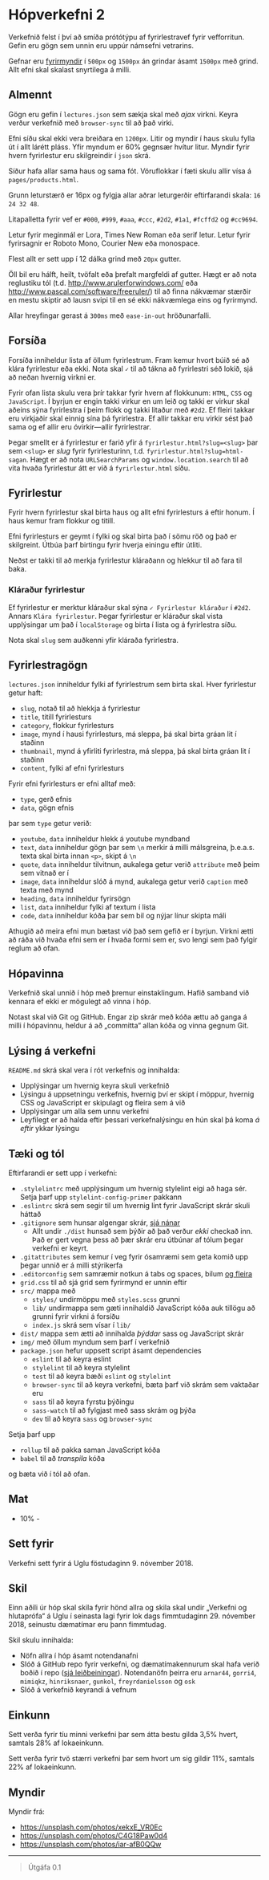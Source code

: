 # Hópverkefni 2

Verkefnið felst í því að smíða prótótýpu af fyrirlestravef fyrir vefforritun. Gefin eru gögn sem unnin eru uppúr námsefni vetrarins.

Gefnar eru [fyrirmyndir](utlit/) í `500px` og `1500px` án grindar ásamt `1500px` með grind. Allt efni skal skalast snyrtilega á milli.

## Almennt

Gögn eru gefin í `lectures.json` sem sækja skal með _ajax_ virkni. Keyra verður verkefnið með `browser-sync` til að það virki.

Efni síðu skal ekki vera breiðara en `1200px`. Litir og myndir í haus skulu fylla út í allt lárétt pláss. Yfir myndum er 60% gegnsær hvítur litur. Myndir fyrir hvern fyrirlestur eru skilgreindir í `json` skrá.

Síður hafa allar sama haus og sama fót. Vöruflokkar í fæti skulu allir vísa á `pages/products.html`.

Grunn leturstærð er 16px og fylgja allar aðrar leturgerðir eftirfarandi skala: `16 24 32 48`.

Litapalletta fyrir vef er `#000`, `#999`, `#aaa`, `#ccc`, `#2d2`, `#1a1`, `#fcffd2` og `#cc9694`.

Letur fyrir meginmál er Lora, Times New Roman eða serif letur.
Letur fyrir fyrirsagnir er Roboto Mono, Courier New eða monospace.

Flest allt er sett upp í 12 dálka grind með `20px` gutter.

Öll bil eru hálft, heilt, tvöfalt eða þrefalt margfeldi af gutter. Hægt er að nota reglustiku tól (t.d. http://www.arulerforwindows.com/ eða http://www.pascal.com/software/freeruler/) til að finna nákvæmar stærðir en mestu skiptir að lausn svipi til en sé ekki nákvæmlega eins og fyrirmynd.

Allar hreyfingar gerast á `300ms` með `ease-in-out` hröðunarfalli.

## Forsíða

Forsíða inniheldur lista af öllum fyrirlestrum. Fram kemur hvort búið sé að klára fyrirlestur eða ekki. Nota skal `✓` til að tákna að fyrirlestri séð lokið, sjá að neðan hvernig virkni er.

Fyrir ofan lista skulu vera þrír takkar fyrir hvern af flokkunum: `HTML`, `CSS` og `JavaScript`. Í byrjun er engin takki virkur en um leið og takki er virkur skal aðeins sýna fyrirlestra í þeim flokk og takki litaður með `#2d2`. Ef fleiri takkar eru virkjaðir skal einnig sína þá fyrirlestra. Ef allir takkar eru virkir sést það sama og ef allir eru óvirkir—allir fyrirlestrar.

Þegar smellt er á fyrirlestur er farið yfir á `fyrirlestur.html?slug=<slug>` þar sem `<slug>` er _slug_ fyrir fyrirlesturinn, t.d. `fyrirlestur.html?slug=html-sagan`. Hægt er að nota `URLSearchParams` og `window.location.search` til að vita hvaða fyrirlestur átt er við á `fyrirlestur.html` síðu.

## Fyrirlestur

Fyrir hvern fyrirlestur skal birta haus og allt efni fyrirlesturs á eftir honum. Í haus kemur fram flokkur og titill.

Efni fyrirlesturs er geymt í fylki og skal birta það í sömu röð og það er skilgreint. Útbúa þarf birtingu fyrir hverja einingu eftir útliti.

Neðst er takki til að merkja fyrirlestur kláraðann og hlekkur til að fara til baka.

### Kláraður fyrirlestur

Ef fyrirlestur er merktur kláraður skal sýna `✓ Fyrirlestur kláraður` í `#2d2`. Annars `Klára fyrirlestur`. Þegar fyrirlestur er kláraður skal vista upplýsingar um það í `localStorage` og birta í lista og á fyrirlestra síðu.

Nota skal `slug` sem auðkenni yfir kláraða fyrirlestra.

## Fyrirlestragögn

`lectures.json` inniheldur fylki af fyrirlestrum sem birta skal. Hver fyrirlestur getur haft:

* `slug`, notað til að hlekkja á fyrirlestur
* `title`, titill fyrirlesturs
* `category`, flokkur fyrirlesturs
* `image`, mynd í hausi fyrirlesturs, má sleppa, þá skal birta gráan lit í staðinn
* `thumbnail`, mynd á yfirliti fyrirlestra, má sleppa, þá skal birta gráan lit í staðinn
* `content`, fylki af efni fyrirlesturs

Fyrir efni fyrirlesturs er efni alltaf með:

* `type`, gerð efnis
* `data`, gögn efnis

þar sem `type` getur verið:

* `youtube`, `data` inniheldur hlekk á youtube myndband
* `text`, `data` inniheldur gögn þar sem `\n` merkir á milli málsgreina, þ.e.a.s. texta skal birta innan `<p>`, skipt á `\n`
* `quote`, `data` inniheldur tilvitnun, aukalega getur verið `attribute` með þeim sem vitnað er í
* `image`, `data` inniheldur slóð á mynd, aukalega getur verið `caption` með texta með mynd
* `heading`, `data` inniheldur fyrirsögn
* `list`, `data` inniheldur fylki af textum í lista
* `code`, `data` inniheldur kóða þar sem bil og nýjar línur skipta máli

Athugið að meira efni mun bætast við það sem gefið er í byrjun. Virkni ætti að ráða við hvaða efni sem er í hvaða formi sem er, svo lengi sem það fylgir reglum að ofan.

## Hópavinna

Verkefnið skal unnið í hóp með þremur einstaklingum. Hafið samband við kennara ef ekki er mögulegt að vinna í hóp.

Notast skal við Git og GitHub. Engar zip skrár með kóða ættu að ganga á milli í hópavinnu, heldur á að „committa“ allan kóða og vinna gegnum Git.

## Lýsing á verkefni

`README.md` skrá skal vera í rót verkefnis og innihalda:

* Upplýsingar um hvernig keyra skuli verkefnið
* Lýsingu á uppsetningu verkefnis, hvernig því er skipt í möppur, hvernig CSS og JavaScript er skipulagt og fleira sem á við
* Upplýsingar um alla sem unnu verkefni
* Leyfilegt er að halda eftir þessari verkefnalýsingu en hún skal þá koma _á eftir_ ykkar lýsingu

## Tæki og tól

Eftirfarandi er sett upp í verkefni:

* `.stylelintrc` með upplýsingum um hvernig stylelint eigi að haga sér. Setja þarf upp `stylelint-config-primer` pakkann
* `.eslintrc` skrá sem segir til um hvernig lint fyrir JavaScript skrár skuli háttað
* `.gitignore` sem hunsar algengar skrár, [sjá nánar](https://help.github.com/ignore-files/)
  - Allt undir `./dist` hunsað sem þýðir að það verður _ekki_ checkað inn. Það er gert vegna þess að þær skrár eru útbúnar af tólum þegar verkefni er keyrt.
* `.gitattributes` sem kemur í veg fyrir ósamræmi sem geta komið upp þegar unnið er á milli stýrikerfa
* `.editorconfig` sem samræmir notkun á tabs og spaces, bilum [og fleira](https://editorconfig.org/)
* `grid.css` til að sjá grid sem fyrirmynd er unnin eftir
* `src/` mappa með
  - `styles/` undirmöppu með `styles.scss` grunni
  - `lib/` undirmappa sem gæti innihaldið JavaScript kóða auk tillögu að grunni fyrir virkni á forsíðu
  - `index.js` skrá sem vísar í `lib/`
* `dist/` mappa sem ætti að innihalda _þýddar_ sass og JavaScript skrár
* `img/` með öllum myndum sem þarf í verkefnið
* `package.json` hefur uppsett script ásamt dependencies
  - `eslint` til að keyra eslint
  - `stylelint` til að keyra stylelint
  - `test` til að keyra bæði `eslint` og `stylelint`
  - `browser-sync` til að keyra verkefni, bæta þarf við skrám sem vaktaðar eru
  - `sass` til að keyra fyrstu þýðingu
  - `sass-watch` til að fylgjast með sass skrám og þýða
  - `dev` til að keyra `sass` og `browser-sync`

Setja þarf upp

* `rollup` til að pakka saman JavaScript kóða
* `babel` til að _transpila_ kóða

og bæta við í tól að ofan.

## Mat

* 10% -

## Sett fyrir

Verkefni sett fyrir á Uglu föstudaginn 9. nóvember 2018.

## Skil

Einn aðili úr hóp skal skila fyrir hönd allra og skila skal undir „Verkefni og hlutaprófa“ á Uglu í seinasta lagi fyrir lok dags fimmtudaginn 29. nóvember 2018, seinustu dæmatímar eru þann fimmtudag.

Skil skulu innihalda:

* Nöfn allra í hóp ásamt notendanafni
* Slóð á GitHub repo fyrir verkefni, og dæmatímakennurum skal hafa verið boðið í repo ([sjá leiðbeiningar](https://help.github.com/articles/inviting-collaborators-to-a-personal-repository/)). Notendanöfn þeirra eru `arnar44`, `gorri4`, `mimiqkz`, `hinriksnaer`, `gunkol`, `freyrdanielsson` og `osk`
* Slóð á verkefnið keyrandi á vefnum

## Einkunn

Sett verða fyrir tíu minni verkefni þar sem átta bestu gilda 3,5% hvert, samtals 28% af lokaeinkunn.

Sett verða fyrir tvö stærri verkefni þar sem hvort um sig gildir 11%, samtals 22% af lokaeinkunn.

## Myndir

Myndir frá:

* https://unsplash.com/photos/xekxE_VR0Ec
* https://unsplash.com/photos/C4G18Paw0d4
* https://unsplash.com/photos/iar-afB0QQw

---

> Útgáfa 0.1
